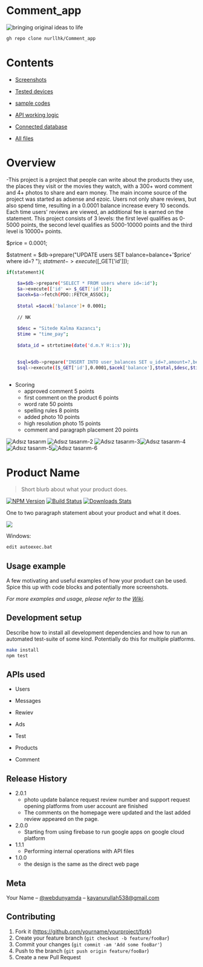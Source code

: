 # Comment_app

![bringing original ideas to life](https://user-images.githubusercontent.com/79688257/216465440-e9e99560-c913-478e-9981-f7eac61b0996.png)




```sh
gh repo clone nurllhk/Comment_app
```



 # Contents
  
  - [Screenshots]()
  
  - [Tested devices]()
  
  - [sample codes]()
  
  - [API working logic]()
  
  - [Connected database]()
  
  - [All files](https://github.com/nurllhk/Comment_app/archive/refs/heads/main.zip)
  
  
  
 # Overview
 
 -This project is a project that people can write about the products they use, the places they visit or the movies they watch, with a 300+ word comment and 4+ photos to share and earn money. The main income source of the project was started as adsense and ezoic. Users not only share reviews, but also spend time, resulting in a 0.0001 balance increase every 10 seconds. Each time users' reviews are viewed, an additional fee is earned on the statement. This project consists of 3 levels: the first level qualifies as 0-5000 points, the second level qualifies as 5000-10000 points and the third level is 10000+ points.
 
 
 $price = 0.0001;

$statment = $db->prepare("UPDATE users SET balance=balance+'$price' where id=? ");
$statment->execute([$_GET['id']]);


```sh
if(statement){
    
    $a=$db->prepare("SELECT * FROM users where id=:id");
    $a->execute(['id' => $_GET['id']]);
    $acek=$a->fetch(PDO::FETCH_ASSOC);
    
    $total =$acek['balance']+ 0.0001;
    
    // NK
    
    $desc = "Sitede Kalma Kazancı";
    $time = "time_pay";
    
    $data_id = strtotime(date('d.m.Y H:i:s'));
 

    $sql=$db->prepare("INSERT INTO user_balances SET u_id=?,amount=?,before_balance=?,last_balance=?,description=?,data_type=?,data_id=?");
    $sql->execute([$_GET['id'],0.0001,$acek['balance'],$total,$desc,$time,$data_id]);
 
 ```
 
 * Scoring
    * approved comment 5 points
    * first comment on the product 6 points
    * word rate 50 points
    * spelling rules 8 points
    * added photo 10 points
    * high resolution photo 15 points
    * comment and paragraph placement 20 points
    
  
  
  
  
  

![Adsız tasarım](https://user-images.githubusercontent.com/79688257/216473203-25872da6-3f7e-46de-a163-0b9246719b70.png) ![Adsız tasarım-2](https://user-images.githubusercontent.com/79688257/216474268-fed6e4fe-5601-4262-9ce6-0fd7b42dc661.png) ![Adsız tasarım-3](https://user-images.githubusercontent.com/79688257/216474478-cd9c7a5e-f6d5-4d3d-a09f-f5f8cb46f944.png)![Adsız tasarım-4](https://user-images.githubusercontent.com/79688257/216549598-ef534eb4-5000-4ce3-9189-46aacb87341d.png)![Adsız tasarım-5](https://user-images.githubusercontent.com/79688257/216549946-d1e034a4-0c43-4e46-9957-5d194f488273.png)![Adsız tasarım-6](https://user-images.githubusercontent.com/79688257/216550484-b243cd7d-c0ed-49dc-8979-b402a2f26655.png)








# Product Name
> Short blurb about what your product does.

[![NPM Version][npm-image]][npm-url]
[![Build Status][travis-image]][travis-url]
[![Downloads Stats][npm-downloads]][npm-url]

One to two paragraph statement about your product and what it does.

![](header.png)

Windows:

```sh
edit autoexec.bat
```

## Usage example

A few motivating and useful examples of how your product can be used. Spice this up with code blocks and potentially more screenshots.

_For more examples and usage, please refer to the [Wiki][wiki]._

## Development setup

Describe how to install all development dependencies and how to run an automated test-suite of some kind. Potentially do this for multiple platforms.

```sh
make install
npm test
```



## APIs used

* Users
   
* Messages
  
* Rewiev

* Ads

* Test

* Products

* Comment

  



## Release History

* 2.0.1
    * photo update balance request review number and support request opening platforms from user account are finished
    * The comments on the homepage were updated and the last added review appeared on the page.
* 2.0.0
    * Starting from using firebase to run google apps on google cloud platform 
* 1.1.1
    * Performing internal operations with API files
* 1.0.0
    * the design is the same as the direct web page

## Meta

Your Name – [@webdunyamda](https://twitter.com/webdunyamda) – kayanurullah538@gmail.com


## Contributing

1. Fork it (<https://github.com/yourname/yourproject/fork>)
2. Create your feature branch (`git checkout -b feature/fooBar`)
3. Commit your changes (`git commit -am 'Add some fooBar'`)
4. Push to the branch (`git push origin feature/fooBar`)
5. Create a new Pull Request

<!-- Markdown link & img dfn's -->
[npm-image]: https://img.shields.io/npm/v/datadog-metrics.svg?style=flat-square
[npm-url]: https://npmjs.org/package/datadog-metrics
[npm-downloads]: https://img.shields.io/npm/dm/datadog-metrics.svg?style=flat-square
[travis-image]: https://img.shields.io/travis/dbader/node-datadog-metrics/master.svg?style=flat-square
[travis-url]: https://travis-ci.org/dbader/node-datadog-metrics
[wiki]: https://github.com/yourname/yourproject/wiki
